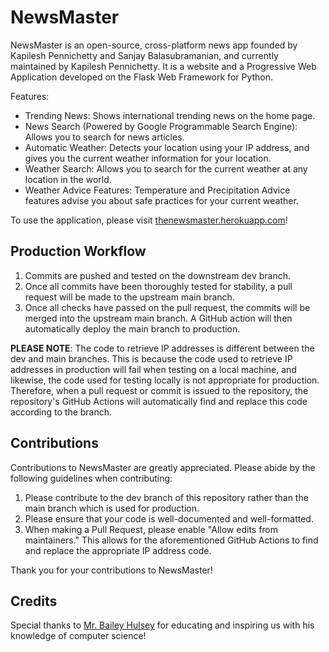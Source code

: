 # NewsMaster
NewsMaster is an open-source, cross-platform news app founded by Kapilesh Pennichetty and Sanjay Balasubramanian, and currently maintained by Kapilesh Pennichetty. It is a website and a Progressive Web Application developed on the Flask Web Framework for Python.

Features:
- Trending News: Shows international trending news on the home page.
- News Search (Powered by Google Programmable Search Engine): Allows you to search for news articles.
- Automatic Weather: Detects your location using your IP address, and gives you the current weather information for your location.
- Weather Search: Allows you to search for the current weather at any location in the world.
- Weather Advice Features: Temperature and Precipitation Advice features advise you about safe practices for your current weather.

To use the application, please visit [thenewsmaster.herokuapp.com](thenewsmaster.herokuapp.com)!

## Production Workflow
1. Commits are pushed and tested on the downstream dev branch.
2. Once all commits have been thoroughly tested for stability, a pull request will be made to the upstream main branch.
3. Once all checks have passed on the pull request, the commits will be merged into the upstream main branch. A GitHub action will then automatically deploy the main branch to production.

**PLEASE NOTE**: The code to retrieve IP addresses is different between the dev and main branches. This is because the code used to retrieve IP addresses in production will fail when testing on a local machine, and likewise, the code used for testing locally is not appropriate for production. Therefore, when a pull request or commit is issued to the repository, the repository's GitHub Actions will automatically find and replace this code according to the branch.

## Contributions
Contributions to NewsMaster are greatly appreciated. Please abide by the following guidelines when contributing:
1. Please contribute to the dev branch of this repository rather than the main branch which is used for production.
2. Please ensure that your code is well-documented and well-formatted.
3. When making a Pull Request, please enable "Allow edits from maintainers." This allows for the aforementioned GitHub Actions to find and replace the appropriate IP address code.

Thank you for your contributions to NewsMaster!

## Credits
Special thanks to [Mr. Bailey Hulsey](https://github.com/BaileyH) for educating and inspiring us with his knowledge of computer science!
